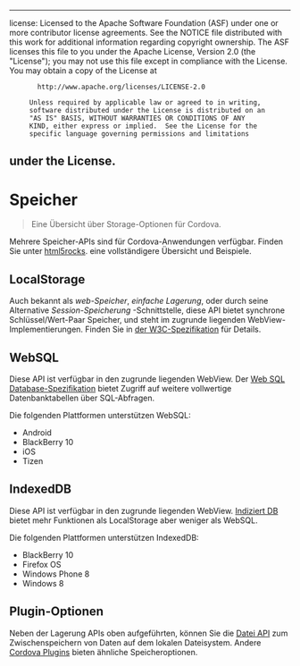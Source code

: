 * * *

license: Licensed to the Apache Software Foundation (ASF) under one or more contributor license agreements. See the NOTICE file distributed with this work for additional information regarding copyright ownership. The ASF licenses this file to you under the Apache License, Version 2.0 (the "License"); you may not use this file except in compliance with the License. You may obtain a copy of the License at

           http://www.apache.org/licenses/LICENSE-2.0
    
         Unless required by applicable law or agreed to in writing,
         software distributed under the License is distributed on an
         "AS IS" BASIS, WITHOUT WARRANTIES OR CONDITIONS OF ANY
         KIND, either express or implied.  See the License for the
         specific language governing permissions and limitations
    

## under the License.

# Speicher

> Eine Übersicht über Storage-Optionen für Cordova.

Mehrere Speicher-APIs sind für Cordova-Anwendungen verfügbar. Finden Sie unter [html5rocks][1]. eine vollständigere Übersicht und Beispiele.

 [1]: http://www.html5rocks.com/en/features/storage

## LocalStorage

Auch bekannt als *web-Speicher*, *einfache Lagerung*, oder durch seine Alternative *Session-Speicherung* -Schnittstelle, diese API bietet synchrone Schlüssel/Wert-Paar Speicher, und steht im zugrunde liegenden WebView-Implementierungen. Finden Sie in [der W3C-Spezifikation][2] für Details.

 [2]: http://www.w3.org/TR/webstorage/

## WebSQL

Diese API ist verfügbar in den zugrunde liegenden WebView. Der [Web SQL Database-Spezifikation][3] bietet Zugriff auf weitere vollwertige Datenbanktabellen über SQL-Abfragen.

 [3]: http://dev.w3.org/html5/webdatabase/

Die folgenden Plattformen unterstützen WebSQL:

*   Android
*   BlackBerry 10
*   iOS
*   Tizen

## IndexedDB

Diese API ist verfügbar in den zugrunde liegenden WebView. [Indiziert DB][4] bietet mehr Funktionen als LocalStorage aber weniger als WebSQL.

 [4]: http://www.w3.org/TR/IndexedDB/

Die folgenden Plattformen unterstützen IndexedDB:

*   BlackBerry 10
*   Firefox OS
*   Windows Phone 8
*   Windows 8

## Plugin-Optionen

Neben der Lagerung APIs oben aufgeführten, können Sie die [Datei API][5] zum Zwischenspeichern von Daten auf dem lokalen Dateisystem. Andere [Cordova Plugins][6] bieten ähnliche Speicheroptionen.

 [5]: https://github.com/apache/cordova-plugin-file/blob/master/doc/index.md
 [6]: http://plugins.cordova.io/
